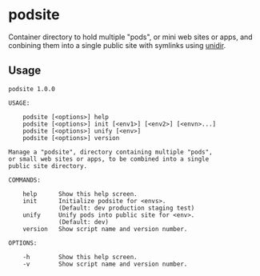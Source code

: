 podsite
=======

Container directory to hold multiple "pods", or mini web sites or apps, and conbining them into a single public site with symlinks using [unidir](https://github.com/remino/unidir).

## Usage

```
podsite 1.0.0

USAGE:

	podsite [<options>] help
	podsite [<options>] init [<env1>] [<env2>] [<envn>...]
	podsite [<options>] unify [<env>]
	podsite [<options>] version

Manage a "podsite", directory containing multiple "pods",
or small web sites or apps, to be combined into a single
public site directory.

COMMANDS:

	help      Show this help screen.
	init      Initialize podsite for <envs>.
	          (Default: dev production staging test)
	unify     Unify pods into public site for <env>.
	          (Default: dev)
	version   Show script name and version number.

OPTIONS:

	-h        Show this help screen.
	-v        Show script name and version number.

```
